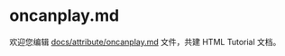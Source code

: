 oncanplay.md
===

欢迎您编辑 <a target="__blank" href="https://github.com/jaywcjlove/html-tutorial/blob/main/docs/attribute/oncanplay.md">docs/attribute/oncanplay.md</a> 文件，共建 HTML Tutorial 文档。